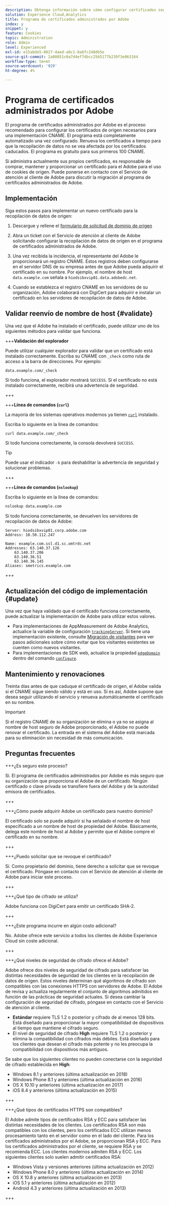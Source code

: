 ```yaml
---
description: Obtenga información sobre cómo configurar certificados seguros para utilizarlos con cookies de origen de Adobe Experience Cloud.
solution: Experience Cloud,Analytics
title: Programa de certificados administrados por Adobe
index: y
snippet: y
feature: Cookies
topic: Administration
role: Admin
level: Experienced
exl-id: e15abde5-8027-4aed-a0c1-8a6fc248db5e
source-git-commit: 2a80851c0a7d4ef7dbcc2565177b239f3e063164
workflow-type: tm+mt
source-wordcount: '929'
ht-degree: 4%

---
```


# Programa de certificados administrados por Adobe

El programa de certificados administrados por Adobe es el proceso recomendado para configurar los certificados de origen necesarios para una implementación CNAME. El programa está completamente automatizado una vez configurado. Renueva los certificados a tiempo para que la recopilación de datos no se vea afectada por los certificados caducados. El programa es gratuito para sus primeros 100 CNAME.

Si administra actualmente sus propios certificados, es responsable de comprar, mantener y proporcionar un certificado para el Adobe para el uso de cookies de origen. Puede ponerse en contacto con el Servicio de atención al cliente de Adobe para discutir la migración al programa de certificados administrados de Adobe.

## Implementación

Siga estos pasos para implementar un nuevo certificado para la recopilación de datos de origen:

1. Descargue y rellene el [formulario de solicitud de dominio de origen](cookies/assets/First_Party_Domain_Request_Form.xlsx)

1. Abra un ticket con el Servicio de atención al cliente de Adobe solicitando configurar la recopilación de datos de origen en el programa de certificados administrados de Adobe.

1. Una vez recibida la incidencia, el representante del Adobe le proporcionará un registro CNAME. Estos registros deben configurarse en el servidor DNS de su empresa antes de que Adobe pueda adquirir el certificado en su nombre. Por ejemplo, el nombre de host `data.example.com` señala a `hiodsibxvip01.data.adobedc.net`.

1. Cuando se establezca el registro CNAME en los servidores de su organización, Adobe colaborará con DigiCert para adquirir e instalar un certificado en los servidores de recopilación de datos de Adobe.

## Validar reenvío de nombre de host {#validate}

Una vez que el Adobe ha instalado el certificado, puede utilizar uno de los siguientes métodos para validar que funciona.

+++**Validación del explorador**

Puede utilizar cualquier explorador para validar que un certificado está instalado correctamente. Escriba su CNAME con `_check` como ruta de acceso a la barra de direcciones. Por ejemplo:

`data.example.com/_check`

Si todo funciona, el explorador mostrará `SUCCESS`. Si el certificado no está instalado correctamente, recibirá una advertencia de seguridad.

+++

+++**Línea de comandos (`curl`)**

La mayoría de los sistemas operativos modernos ya tienen [`curl`](https://curl.se) instalado.

Escriba lo siguiente en la línea de comandos:

```sh
curl data.example.com/_check
```

Si todo funciona correctamente, la consola devolverá `SUCCESS`.

>[!TIP]
>
>Puede usar el indicador `-k` para deshabilitar la advertencia de seguridad y solucionar problemas.

+++

+++**Línea de comandos (`nslookup`)**

Escriba lo siguiente en la línea de comandos:

```sh
nslookup data.example.com
```

Si todo funciona correctamente, se devuelven los servidores de recopilación de datos de Adobe:

```text
Server: hiodsibxvip01.corp.adobe.com
Address: 10.50.112.247

Name: example.com.ssl.d1.sc.omtrdc.net
Addresses: 63.140.37.126
    63.140.37.206
    63.140.36.51
    63.140.36.145
Aliases: smetrics.example.com
```

+++

## Actualización del código de implementación {#update}

Una vez que haya validado que el certificado funciona correctamente, puede actualizar la implementación de Adobe para utilizar estos valores.

* Para implementaciones de AppMeasurement de Adobe Analytics, actualice la variable de configuración [`trackingServer`](https://experienceleague.adobe.com/es/docs/analytics/implementation/vars/config-vars/trackingserver). Si tiene una implementación existente, consulte [Migración de visitantes](https://experienceleague.adobe.com/es/docs/analytics/technotes/visitor-migration) para ver pasos adicionales sobre cómo evitar que los visitantes existentes se cuenten como nuevos visitantes.
* Para implementaciones de SDK web, actualice la propiedad [`edgeDomain`](https://experienceleague.adobe.com/es/docs/experience-platform/web-sdk/commands/configure/edgedomain) dentro del comando [`configure`](https://experienceleague.adobe.com/es/docs/experience-platform/web-sdk/commands/configure/overview).

## Mantenimiento y renovaciones

Treinta días antes de que caduque el certificado de origen, el Adobe valida si el CNAME sigue siendo válido y está en uso. Si es así, Adobe supone que desea seguir utilizando el servicio y renueva automáticamente el certificado en su nombre.

>[!IMPORTANT]
>
>Si el registro CNAME de su organización se elimina o ya no se asigna al nombre de host seguro de Adobe proporcionado, el Adobe no puede renovar el certificado. La entrada en el sistema del Adobe está marcada para su eliminación sin necesidad de más comunicación.

## Preguntas frecuentes

+++¿Es seguro este proceso?

Sí. El programa de certificados administrados por Adobe es más seguro que su organización que proporciona el Adobe de un certificado. Ningún certificado o clave privada se transfiere fuera del Adobe y de la autoridad emisora de certificados.

+++

+++¿Cómo puede adquirir Adobe un certificado para nuestro dominio?

El certificado solo se puede adquirir si ha señalado el nombre de host especificado a un nombre de host de propiedad del Adobe. Básicamente, delega este nombre de host al Adobe y permite que el Adobe compre el certificado en su nombre.

+++

+++¿Puedo solicitar que se revoque el certificado?

Sí. Como propietario del dominio, tiene derecho a solicitar que se revoque el certificado. Póngase en contacto con el Servicio de atención al cliente de Adobe para iniciar este proceso.

+++

+++¿Qué tipo de cifrado se utiliza?

Adobe funciona con DigiCert para emitir un certificado SHA-2.

+++

+++¿Este programa incurre en algún costo adicional?

No. Adobe ofrece este servicio a todos los clientes de Adobe Experience Cloud sin coste adicional.

+++

+++¿Qué niveles de seguridad de cifrado ofrece el Adobe?

Adobe ofrece dos niveles de seguridad de cifrado para satisfacer las distintas necesidades de seguridad de los clientes en la recopilación de datos de origen. Estos niveles determinan qué algoritmos de cifrado son compatibles con las conexiones HTTPS con servidores de Adobe. El Adobe de revisa y actualiza regularmente el conjunto de algoritmos admitidos en función de las prácticas de seguridad actuales. Si desea cambiar la configuración de seguridad de cifrado, póngase en contacto con el Servicio de atención al cliente.

* **Estándar** requiere TLS 1.2 o posterior y cifrado de al menos 128 bits. Está diseñado para proporcionar la mayor compatibilidad de dispositivos al tiempo que mantiene el cifrado seguro.
* El nivel de seguridad de cifrado **High** requiere TLS 1.2 o posterior y elimina la compatibilidad con cifrados más débiles. Está diseñado para los clientes que desean el cifrado más potente y no les preocupa la compatibilidad con dispositivos más antiguos.

Se sabe que los siguientes clientes no pueden conectarse con la seguridad de cifrado establecida en **High**:

* Windows 8.1 y anteriores (última actualización en 2018)
* Windows Phone 8.1 y anteriores (última actualización en 2016)
* OS X 10.10 y anteriores (última actualización en 2017)
* iOS 8.4 y anteriores (última actualización en 2015)

+++

+++¿Qué tipos de certificados HTTPS son compatibles?

El Adobe admite tipos de certificados RSA y ECC para satisfacer las distintas necesidades de los clientes. Los certificados RSA son más compatibles con los clientes, pero los certificados ECC utilizan menos procesamiento tanto en el servidor como en el lado del cliente. Para los certificados administrados por el Adobe, se proporcionan RSA y ECC. Para los certificados administrados por el cliente, se requiere RSA y se recomienda ECC. Los clientes modernos admiten RSA y ECC. Los siguientes clientes solo suelen admitir certificados RSA:

* Windows Vista y versiones anteriores (última actualización en 2012)
* Windows Phone 8.0 y anteriores (última actualización en 2014)
* OS X 10.8 y anteriores (última actualización en 2013)
* iOS 5.1 y anteriores (última actualización en 2012)
* Android 4.3 y anteriores (última actualización en 2013)

+++
